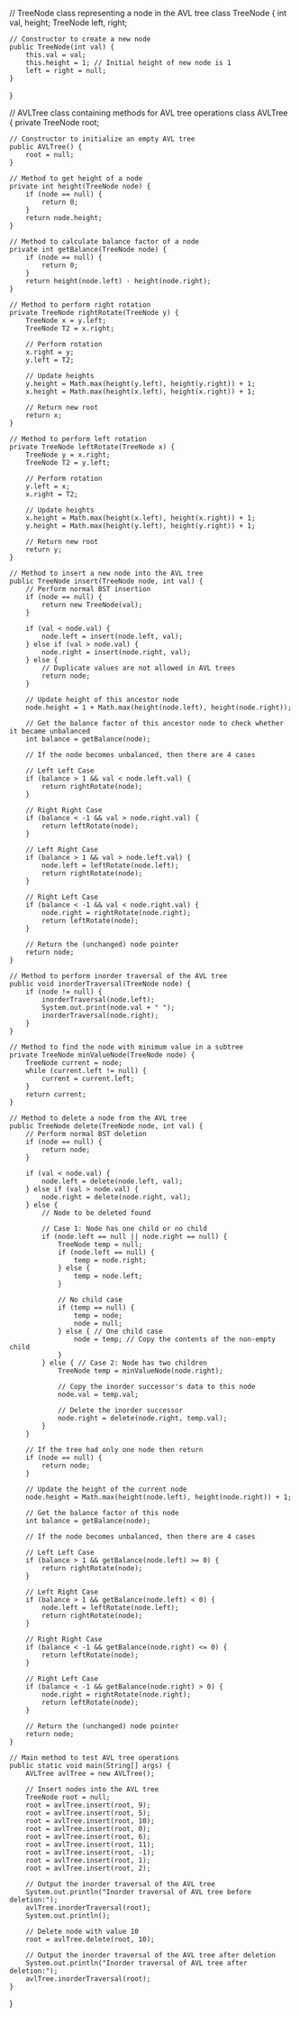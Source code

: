 // TreeNode class representing a node in the AVL tree
class TreeNode {
    int val, height;
    TreeNode left, right;

    // Constructor to create a new node
    public TreeNode(int val) {
        this.val = val;
        this.height = 1; // Initial height of new node is 1
        left = right = null;
    }
}

// AVLTree class containing methods for AVL tree operations
class AVLTree {
    private TreeNode root;

    // Constructor to initialize an empty AVL tree
    public AVLTree() {
        root = null;
    }

    // Method to get height of a node
    private int height(TreeNode node) {
        if (node == null) {
            return 0;
        }
        return node.height;
    }

    // Method to calculate balance factor of a node
    private int getBalance(TreeNode node) {
        if (node == null) {
            return 0;
        }
        return height(node.left) - height(node.right);
    }

    // Method to perform right rotation
    private TreeNode rightRotate(TreeNode y) {
        TreeNode x = y.left;
        TreeNode T2 = x.right;

        // Perform rotation
        x.right = y;
        y.left = T2;

        // Update heights
        y.height = Math.max(height(y.left), height(y.right)) + 1;
        x.height = Math.max(height(x.left), height(x.right)) + 1;

        // Return new root
        return x;
    }

    // Method to perform left rotation
    private TreeNode leftRotate(TreeNode x) {
        TreeNode y = x.right;
        TreeNode T2 = y.left;

        // Perform rotation
        y.left = x;
        x.right = T2;

        // Update heights
        x.height = Math.max(height(x.left), height(x.right)) + 1;
        y.height = Math.max(height(y.left), height(y.right)) + 1;

        // Return new root
        return y;
    }

    // Method to insert a new node into the AVL tree
    public TreeNode insert(TreeNode node, int val) {
        // Perform normal BST insertion
        if (node == null) {
            return new TreeNode(val);
        }

        if (val < node.val) {
            node.left = insert(node.left, val);
        } else if (val > node.val) {
            node.right = insert(node.right, val);
        } else {
            // Duplicate values are not allowed in AVL trees
            return node;
        }

        // Update height of this ancestor node
        node.height = 1 + Math.max(height(node.left), height(node.right));

        // Get the balance factor of this ancestor node to check whether it became unbalanced
        int balance = getBalance(node);

        // If the node becomes unbalanced, then there are 4 cases

        // Left Left Case
        if (balance > 1 && val < node.left.val) {
            return rightRotate(node);
        }

        // Right Right Case
        if (balance < -1 && val > node.right.val) {
            return leftRotate(node);
        }

        // Left Right Case
        if (balance > 1 && val > node.left.val) {
            node.left = leftRotate(node.left);
            return rightRotate(node);
        }

        // Right Left Case
        if (balance < -1 && val < node.right.val) {
            node.right = rightRotate(node.right);
            return leftRotate(node);
        }

        // Return the (unchanged) node pointer
        return node;
    }

    // Method to perform inorder traversal of the AVL tree
    public void inorderTraversal(TreeNode node) {
        if (node != null) {
            inorderTraversal(node.left);
            System.out.print(node.val + " ");
            inorderTraversal(node.right);
        }
    }

    // Method to find the node with minimum value in a subtree
    private TreeNode minValueNode(TreeNode node) {
        TreeNode current = node;
        while (current.left != null) {
            current = current.left;
        }
        return current;
    }

    // Method to delete a node from the AVL tree
    public TreeNode delete(TreeNode node, int val) {
        // Perform normal BST deletion
        if (node == null) {
            return node;
        }

        if (val < node.val) {
            node.left = delete(node.left, val);
        } else if (val > node.val) {
            node.right = delete(node.right, val);
        } else {
            // Node to be deleted found

            // Case 1: Node has one child or no child
            if (node.left == null || node.right == null) {
                TreeNode temp = null;
                if (node.left == null) {
                    temp = node.right;
                } else {
                    temp = node.left;
                }

                // No child case
                if (temp == null) {
                    temp = node;
                    node = null;
                } else { // One child case
                    node = temp; // Copy the contents of the non-empty child
                }
            } else { // Case 2: Node has two children
                TreeNode temp = minValueNode(node.right);

                // Copy the inorder successor's data to this node
                node.val = temp.val;

                // Delete the inorder successor
                node.right = delete(node.right, temp.val);
            }
        }

        // If the tree had only one node then return
        if (node == null) {
            return node;
        }

        // Update the height of the current node
        node.height = Math.max(height(node.left), height(node.right)) + 1;

        // Get the balance factor of this node
        int balance = getBalance(node);

        // If the node becomes unbalanced, then there are 4 cases

        // Left Left Case
        if (balance > 1 && getBalance(node.left) >= 0) {
            return rightRotate(node);
        }

        // Left Right Case
        if (balance > 1 && getBalance(node.left) < 0) {
            node.left = leftRotate(node.left);
            return rightRotate(node);
        }

        // Right Right Case
        if (balance < -1 && getBalance(node.right) <= 0) {
            return leftRotate(node);
        }

        // Right Left Case
        if (balance < -1 && getBalance(node.right) > 0) {
            node.right = rightRotate(node.right);
            return leftRotate(node);
        }

        // Return the (unchanged) node pointer
        return node;
    }

    // Main method to test AVL tree operations
    public static void main(String[] args) {
        AVLTree avlTree = new AVLTree();

        // Insert nodes into the AVL tree
        TreeNode root = null;
        root = avlTree.insert(root, 9);
        root = avlTree.insert(root, 5);
        root = avlTree.insert(root, 10);
        root = avlTree.insert(root, 0);
        root = avlTree.insert(root, 6);
        root = avlTree.insert(root, 11);
        root = avlTree.insert(root, -1);
        root = avlTree.insert(root, 1);
        root = avlTree.insert(root, 2);

        // Output the inorder traversal of the AVL tree
        System.out.println("Inorder traversal of AVL tree before deletion:");
        avlTree.inorderTraversal(root);
        System.out.println();

        // Delete node with value 10
        root = avlTree.delete(root, 10);

        // Output the inorder traversal of the AVL tree after deletion
        System.out.println("Inorder traversal of AVL tree after deletion:");
        avlTree.inorderTraversal(root);
    }
}
